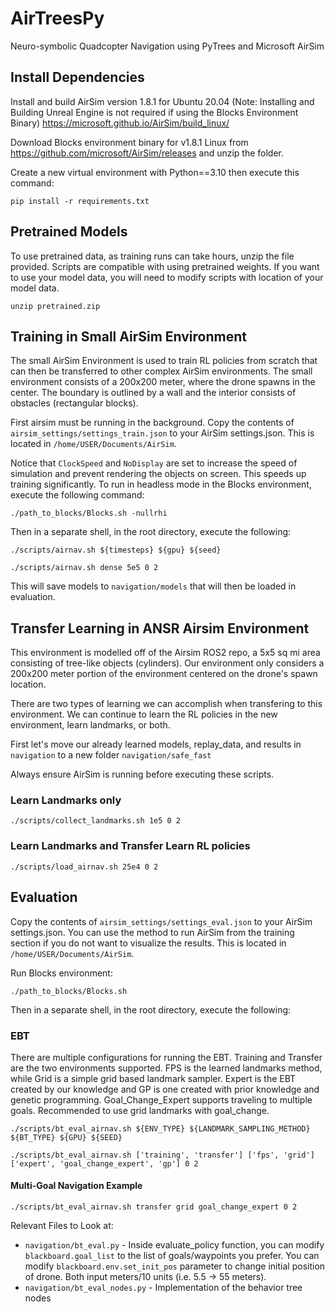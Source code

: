 # AirTreesPy
Neuro-symbolic Quadcopter Navigation using PyTrees and Microsoft AirSim

## Install Dependencies
Install and build AirSim version 1.8.1 for Ubuntu 20.04 (Note: Installing and Building Unreal Engine is not required if using the Blocks Environment Binary)
https://microsoft.github.io/AirSim/build_linux/

Download Blocks environment binary for v1.8.1 Linux from https://github.com/microsoft/AirSim/releases and unzip the folder. 

Create a new virtual environment with Python==3.10 then execute this command:
```shell
pip install -r requirements.txt
```

## Pretrained Models
To use pretrained data, as training runs can take hours, unzip the file provided. 
Scripts are compatible with using pretrained weights. If you want to use your model data, you will need to modify scripts with location of your model data.

```shell
unzip pretrained.zip
```

## Training in Small AirSim Environment
The small AirSim Environment is used to train RL policies from scratch that can then be transferred to other complex AirSim environments. The small environment consists of a 200x200 meter, where the drone spawns in the center. The boundary is outlined by a wall and the interior consists of obstacles (rectangular blocks).

First airsim must be running in the background. Copy the contents of `airsim_settings/settings_train.json` to your AirSim settings.json. This is located in `/home/USER/Documents/AirSim`. 

Notice that `ClockSpeed` and `NoDisplay` are set to increase the speed of simulation and prevent rendering the objects on screen. This speeds up training significantly. To run in headless mode in the Blocks environment, execute the following command:

```shell
./path_to_blocks/Blocks.sh -nullrhi
```
Then in a separate shell, in the root directory, execute the following:

```shell
./scripts/airnav.sh ${timesteps} ${gpu} ${seed}  

./scripts/airnav.sh dense 5e5 0 2
```
This will save models to `navigation/models` that will then be loaded in evaluation.

## Transfer Learning in ANSR Airsim Environment

This environment is modelled off of the Airsim ROS2 repo, a 5x5 sq mi area consisting of tree-like objects (cylinders). Our environment only considers a 200x200 meter portion of the environment centered on the drone's spawn location.

There are two types of learning we can accomplish when transfering to this environment. We can continue to learn the RL policies in the new environment, learn landmarks, or both.

First let's move our already learned models, replay_data, and results in ```navigation``` to a new folder ```navigation/safe_fast```

Always ensure AirSim is running before executing these scripts.

### Learn Landmarks only
```shell
./scripts/collect_landmarks.sh 1e5 0 2
```

### Learn Landmarks and Transfer Learn RL policies

```shell
./scripts/load_airnav.sh 25e4 0 2
```


## Evaluation
Copy the contents of `airsim_settings/settings_eval.json` to your AirSim settings.json. You can use the method to run AirSim from the training section if you do not want to visualize the results. This is located in `/home/USER/Documents/AirSim`.

Run Blocks environment:
```shell
./path_to_blocks/Blocks.sh
```
Then in a separate shell, in the root directory, execute the following:

### EBT
There are multiple configurations for running the EBT. Training and Transfer are the two environments supported. FPS is the learned landmarks method, while Grid is a simple grid based landmark sampler. Expert is the EBT created by our knowledge and GP is one created with prior knowledge and genetic programming. Goal_Change_Expert supports traveling to multiple goals. Recommended to use grid landmarks with goal_change.

```shell
./scripts/bt_eval_airnav.sh ${ENV_TYPE} ${LANDMARK_SAMPLING_METHOD} ${BT_TYPE} ${GPU} ${SEED}

./scripts/bt_eval_airnav.sh ['training', 'transfer'] ['fps', 'grid'] ['expert', 'goal_change_expert', 'gp'] 0 2
```

#### Multi-Goal Navigation Example

```shell
./scripts/bt_eval_airnav.sh transfer grid goal_change_expert 0 2
```

Relevant Files to Look at:  
* `navigation/bt_eval.py` - Inside evaluate_policy function, you can modify `blackboard.goal_list` to the list of goals/waypoints you prefer. You can modify `blackboard.env.set_init_pos` parameter to change initial position of drone. Both input meters/10 units (i.e. 5.5 -> 55 meters).
* `navigation/bt_eval_nodes.py` - Implementation of the behavior tree nodes